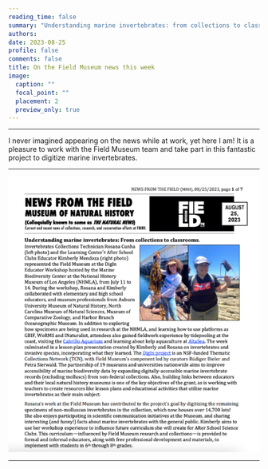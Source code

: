 ```yaml
--- 
reading_time: false
summary: "Understanding marine invertebrates: from collections to classrooms"
authors:
date: 2023-08-25
profile: false
comments: false
title: On the Field Museum news this week 
image:
  caption: ""
  focal_point: ""
  placement: 2
  preview_only: true
---
```

---
I never imagined appearing on the news while at work, yet here I am! It is a pleasure to work with the Field Museum 
team and take part in this fantastic project to digitize marine invertebrates.

---
![news](https://raw.githubusercontent.com/rosanafcunha/website_rosanafcunha/master/content/post/news/featured.png "news")

---
